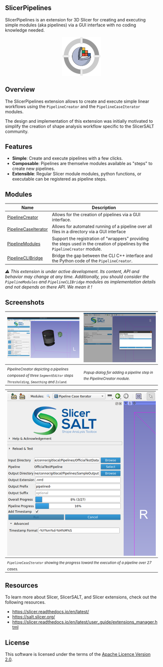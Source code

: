 SlicerPipelines
---------------

SlicerPipelines is an extension for 3D Slicer for creating and executing simple modules (aka pipelines) via a GUI interface with no coding knowledge needed.

<p align="center">
  <img src="Pipelines.png" alt="SlicerPipelines Logo"/>
</p>

## Overview

The SlicerPipelines extension allows to create and execute simple linear workflows using the `PipelineCreator` and the `PipelineCaseIterator` modules.

The design and implementation of this extension was initially motivated to simplify the creation of shape analysis workflow specific to the SlicerSALT community.

## Features

* **Simple**: Create and execute pipelines with a few clicks.
* **Composable**: Pipelines are themselve modules available as "steps" to create new pipelines.
* **Extensible**: Regular Slicer module modules, python functions, or executable can be registered as pipeline steps.

## Modules

| Name | Description |
|------|-------------|
| [PipelineCreator](PipelineCreator) | Allows for the creation of pipelines via a GUI interface. |
| [PipelineCaseIterator](PipelineCaseIterator) | Allows for automated running of a pipeline over all files in a directory via a GUI interface |
| [PipelineModules](PipelineModules) | Support the registration of "wrappers" providing the steps used in the creation of pipelines by the `PipelineCreator` module. |
| [PipelineCLIBridge](PipelineCLIBridge) | Bridge the gap between the CLI C++ interface and the Python code of the `PipelineCreator`. |

_:warning: This extension is under active development. Its content, API and behavior may change at any time. Additionally, you should consider the `PipelineModules` and `PipelineCLIBridge` modules as implementation details and not depends on there API. We mean it !_


## Screenshots

| ![PipelineCreator - overview](Screenshots/1.png) | ![PipelineCreator - step adding step](Screenshots/2.png) |
|--|--|
| <sub>_PipelineCreator depicting a pipelines composed of three `SegmentEditor` steps `Thresholding`, `Smoothing` and `Island`._</sub> | <sub>_Popup dialog for adding a pipeline step in the PipelineCreator module._</sub> |

| ![PipelineCaseIterator - overview](Screenshots/3.png) |
|--|
| <sub>_`PipelineCaseIterator` showing the progress toward the execution of a pipeline over 27 cases._</sub> |


## Resources

To learn more about Slicer, SlicerSALT, and Slicer extensions, check out the following resources.

 - https://slicer.readthedocs.io/en/latest/
 - https://salt.slicer.org/
 - https://slicer.readthedocs.io/en/latest/user_guide/extensions_manager.html

## License

This software is licensed under the terms of the [Apache Licence Version 2.0](LICENSE).

